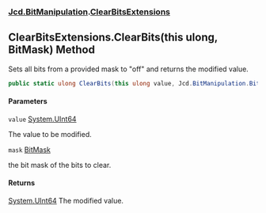 ### [Jcd.BitManipulation](Jcd.BitManipulation.md 'Jcd.BitManipulation').[ClearBitsExtensions](Jcd.BitManipulation.ClearBitsExtensions.md 'Jcd.BitManipulation.ClearBitsExtensions')

## ClearBitsExtensions.ClearBits(this ulong, BitMask) Method

Sets all bits from a provided mask to "off" and returns the modified value.

```csharp
public static ulong ClearBits(this ulong value, Jcd.BitManipulation.BitMask mask);
```

#### Parameters

<a name='Jcd.BitManipulation.ClearBitsExtensions.ClearBits(thisulong,Jcd.BitManipulation.BitMask).value'></a>

`value` [System.UInt64](https://docs.microsoft.com/en-us/dotnet/api/System.UInt64 'System.UInt64')

The value to be modified.

<a name='Jcd.BitManipulation.ClearBitsExtensions.ClearBits(thisulong,Jcd.BitManipulation.BitMask).mask'></a>

`mask` [BitMask](Jcd.BitManipulation.BitMask.md 'Jcd.BitManipulation.BitMask')

the bit mask of the bits to clear.

#### Returns

[System.UInt64](https://docs.microsoft.com/en-us/dotnet/api/System.UInt64 'System.UInt64')
The modified value.